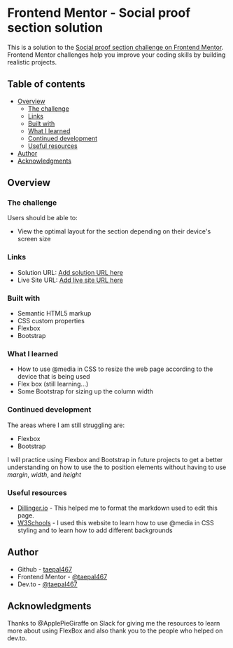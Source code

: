 # Frontend Mentor - Social proof section solution

This is a solution to the [Social proof section challenge on Frontend Mentor](https://www.frontendmentor.io/challenges/social-proof-section-6e0qTv_bA). Frontend Mentor challenges help you improve your coding skills by building realistic projects. 

## Table of contents

- [Overview](#overview)
  - [The challenge](#the-challenge)
  - [Links](#links)
  - [Built with](#built-with)
  - [What I learned](#what-i-learned)
  - [Continued development](#continued-development)
  - [Useful resources](#useful-resources)
- [Author](#author)
- [Acknowledgments](#acknowledgments)



## Overview

### The challenge

Users should be able to:

- View the optimal layout for the section depending on their device's screen size



### Links

- Solution URL: [Add solution URL here](https://your-solution-url.com)
- Live Site URL: [Add live site URL here](https://your-live-site-url.com)



### Built with

- Semantic HTML5 markup
- CSS custom properties
- Flexbox
- Bootstrap

### What I learned

*  How to use @media in CSS to resize the web page according to the device that is being used
* Flex box (still learning...)
* Some Bootstrap for sizing up the column width

### Continued development

The areas where I am still struggling are:
* Flexbox
* Bootstrap

I will practice using Flexbox and Bootstrap in future projects to get a better understanding on how to use the to position elements without having to use *margin*, *width*, and *height*

### Useful resources

- [Dillinger.io](https://dillinger.io/) - This helped me to format the markdown used to edit this page.
- [W3Schools](https://www.w3schools.com/) - I used this website to learn how to use @media in CSS styling and to learn how to add different backgrounds


## Author

- Github - [taepal467](https://github.com/taepal467)
- Frontend Mentor - [@taepal467](https://www.frontendmentor.io/profile/taepal467)
- Dev.to - [@taepal467](https://dev.to/taepal467)



## Acknowledgments


Thanks to @ApplePieGiraffe on Slack for giving me the resources to learn more about using FlexBox and also thank you to the people who helped on dev.to.
